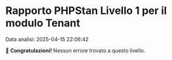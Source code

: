 # Rapporto PHPStan Livello 1 per il modulo Tenant

Data analisi: 2025-04-15 22:06:42

🎉 **Congratulazioni!** Nessun errore trovato a questo livello.
